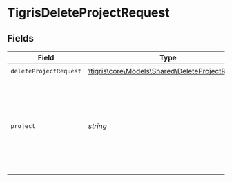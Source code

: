 # TigrisDeleteProjectRequest


## Fields

| Field                                                                                                       | Type                                                                                                        | Required                                                                                                    | Description                                                                                                 |
| ----------------------------------------------------------------------------------------------------------- | ----------------------------------------------------------------------------------------------------------- | ----------------------------------------------------------------------------------------------------------- | ----------------------------------------------------------------------------------------------------------- |
| `deleteProjectRequest`                                                                                      | [\tigris\core\Models\Shared\DeleteProjectRequest](../../models/shared/DeleteProjectRequest.md)              | :heavy_check_mark:                                                                                          | N/A                                                                                                         |
| `project`                                                                                                   | *string*                                                                                                    | :heavy_check_mark:                                                                                          | Delete Project with this name. <p></p>**Note**: Deletes all resources under this project. Use with caution. |
